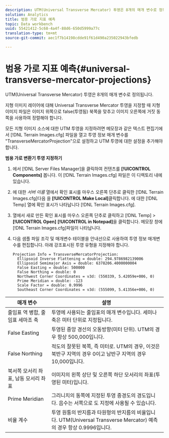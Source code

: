 ```yaml
---
description: UTM(Universal Transverse Mercator) 투영은 8개의 매개 변수로 정의됩니다.
solution: Analytics
title: 범용 가로 지표 예측
topic: Data workbench
uuid: 55421412-5c68-4a4f-88d6-650d5999a77c
translation-type: tm+mt
source-git-commit: aec1f7b14198cdde91f61d490a235022943bfedb

---
```



# 범용 가로 지표 예측{#universal-transverse-mercator-projections}

UTM(Universal Transverse Mercator) 투영은 8개의 매개 변수로 정의됩니다.

지형 이미지 레이어에 대해 Universal Transverse Mercator 투영을 지정할 때 지형 이미지 파일은 이미지 위쪽으로 false(투영됨) 북쪽을 맞추고 이미지 오른쪽에 거짓 동쪽을 사용하여 정렬해야 합니다.

모든 지형 이미지 소스에 대한 UTM 투영을 지정하려면 메모장과 같은 텍스트 편집기에서 [!DNL Terrain Images.cfg] 파일을 열고 투영 정보 매개 변수를 &quot;TransverseMercatorProjection&quot;으로 설정하고 UTM 투영에 대한 설정을 추가해야 합니다.

**범용 가로 변환기 투영 지정하기**

1. 에서 [!DNL Server Files Manager]을 클릭하여 컨텐츠를 **[!UICONTROL Components]** 봅니다. 이 [!DNL Terrain Images.cfg] 파일은 이 디렉토리 내에 있습니다.

1. 에 대한 *서버 이름* 열에서 확인 표시를 마우스 오른쪽 단추로 클릭한 [!DNL Terrain Images.cfg]다음 을 **[!UICONTROL Make Local]**&#x200B;클릭합니다. 에 대한 [!DNL Temp] 열에 확인 표시가 나타납니다 [!DNL Terrain Images.cfg].

1. 열에서 새로 만든 확인 표시를 마우스 오른쪽 단추로 클릭하고 [!DNL Temp] > **[!UICONTROL Open]** **[!UICONTROL in Notepad]**&#x200B;을 클릭합니다. 메모장 창에 [!DNL Terrain Images.cfg]파일이 나타납니다.

1. 다음 샘플 파일 조각 및 매개변수 테이블을 안내선으로 사용하여 투영 정보 매개변수를 편집합니다. 아래 강조표시된 투영 유형을 지정해야 합니다.

   ```
   Projection Info = TransverseMercatorProjection:
     Ellipsoid Inverse Flattening = double: 294.9786982139006
     Ellipsoid Semimajor Axis = double: 6378206.4000000004
     False Easting = double: 500000
     False Northing = double: 0
     Northwest Corner Coordinates = v3d: (550339, 5.42059e+006, 0)
     Prime Meridian = double: -123
     Scale Factor = double: 0.9996
     Southeast Corner Coordinates = v3d: (555099, 5.41356e+006, 0)
   ```

| 매개 변수 | 설명 |
|---|---|
| 줄임표 역 병합, 줄임표 세마조 축 | 투영에 사용되는 줄임표의 매개 변수입니다. 세미나 축은 미터 단위로 지정됩니다. |
| False Easting | 투영된 중앙 경선의 오동방향(미터 단위). UTM의 경우 항상 500,000입니다. |
| False Northing | 적도의 잘못된 북쪽, 즉 미터로. UTM의 경우, 이것은 북반구 지역의 경우 0이고 남반구 지역의 경우 10,000입니다. |
| 북서쪽 모서리 좌표, 남동 모서리 좌표 | 이미지의 왼쪽 상단 및 오른쪽 하단 모서리의 좌표(투영된 미터)입니다. |
| Prime Meridian | 그리니치의 동쪽에 지정된 투영 중경도의 경도입니다. 음수는 서쪽으로 도 지정에 사용될 수 있습니다. |
| 비율 계수 | 투영 원통의 반지름과 타원형의 반지름의 비율입니다. UTM(Universal Transverse Mercator) 예측의 경우 항상 0.9996입니다. |

